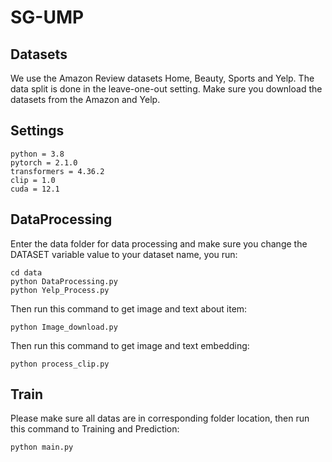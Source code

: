 # SG-UMP

## Datasets

We use the Amazon Review datasets Home, Beauty, Sports and Yelp. The data split is done in the leave-one-out setting.
Make sure you download the datasets from the Amazon and Yelp.

## Settings

```
python = 3.8
pytorch = 2.1.0
transformers = 4.36.2
clip = 1.0
cuda = 12.1 
```

## DataProcessing

Enter the data folder for data processing and make sure you change the DATASET variable value to your dataset name, you run:

```
cd data
python DataProcessing.py
python Yelp_Process.py
```

Then run this command to get image and text about item:

```
python Image_download.py
```

Then run this command to get image and text embedding:

```
python process_clip.py
```

## Train

Please make sure all datas are in corresponding folder location, then run this command to Training and Prediction:

```
python main.py
```
